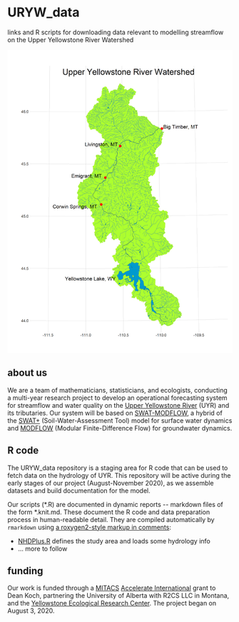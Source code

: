 # URYW_data
links and R scripts for downloading data relevant to modelling streamflow on the Upper Yellowstone River Watershed

![flowlines of the Upper Yellowstone and tributaries](https://raw.githubusercontent.com/deankoch/URYW_data/master/graphics/UYRW_flowlines.png)

## about us

We are a team of mathematicians, statisticians, and ecologists, conducting a multi-year research project to develop an operational forecasting system for streamflow and water quality on the [Upper Yellowstone River](http://fwp.mt.gov/mtoutdoors/images/Storyimages/2017/UpperYellowstoneMap.jpg) (UYR) and its tributaries. Our system will be based on [SWAT-MODFLOW](https://www.sciencedirect.com/science/article/abs/pii/S136481521930893X?via%3Dihub), a hybrid of the [SWAT+](https://swatplus.gitbook.io/docs/) (Soil-Water-Assessment Tool) model for surface water dynamics and [MODFLOW](https://www.usgs.gov/mission-areas/water-resources/science/modflow-and-related-programs?qt-science_center_objects=0#qt-science_center_objects) (Modular Finite-Difference Flow) for groundwater dynamics. 

## R code

The URYW_data repository is a staging area for R code that can be used to fetch data on the hydrology of UYR. This repository will be active during the early stages of our project (August-November 2020), as we assemble datasets and build documentation for the model.

Our scripts (\*.R) are documented in dynamic reports -- markdown files of the form \*.knit.md. These document the R code and data preparation process in human-readable detail. They are compiled automatically by `rmarkdown` using [a roxygen2-style markup in comments](https://rmarkdown.rstudio.com/articles_report_from_r_script.html):

* [NHDPlus.R](https://github.com/deankoch/URYW_data/blob/master/NHDPlus.knit.md) defines the study area and loads some hydrology info
* ... more to follow

## funding

Our work is funded through a [MITACS](https://www.mitacs.ca/en/about) [Accelerate International](https://www.mitacs.ca/en/programs/accelerate/mitacs-accelerate-international) grant to Dean Koch, partnering the University of Alberta with R2CS LLC in Montana, and the [Yellowstone Ecological Research Center](https://www.yellowstoneresearch.org/yerc-lab). The project began on August 3, 2020.